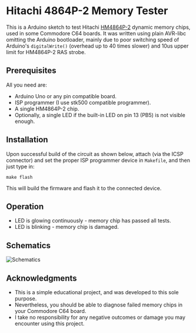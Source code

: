 # Hitachi 4864P-2 Memory Tester

This is a Arduino sketch to test Hitachi [HM4864P-2](https://www.datasheets360.com/part/detail/hm4864p-2/2844863174925753224/) dynamic memory chips, used in some Commodore C64 boards. It was written using plain AVR-libc omitting the Arduino bootloader, mainly due to poor switching speed of Arduino's ```digitalWrite()``` (overhead up to 40 times slower) and 10us upper limit for HM4864P-2 RAS strobe. 

## Prerequisites

All you need are:

* Arduino Uno or any pin compatible board.
* ISP programmer (I use stk500 compatible programmer).
* A single HM4864P-2 chip. 
* Optionally, a single LED if the built-in LED on pin 13 (PB5) is not visible enough.

## Installation

Upon successful build of the circuit as shown below, attach (via the ICSP connector) and set the proper ISP programmer device in ```Makefile```, and then just type in:

```make flash```

This will build the firmware and flash it to the connected device. 

## Operation

* LED is glowing continuously - memory chip has passed all tests.
* LED is blinking - memory chip is damaged.

## Schematics

![Schematics](./4864P-tester_bb.svg)

## Acknowledgments

* This is a simple educational project, and was developed to this sole purpose.
* Nevertheless, you should be able to diagnose failed memory chips in your Commodore C64 board.
* I take no responsibility for any negative outcomes or damage you may encounter using this project.

